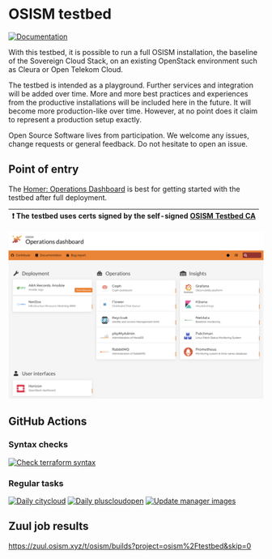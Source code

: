 # OSISM testbed

[![Documentation](https://img.shields.io/static/v1?label=&message=documentation&color=blue)](https://docs.osism.tech/testbed)

With this testbed, it is possible to run a full OSISM installation, the baseline
of the Sovereign Cloud Stack, on an existing OpenStack environment such as Cleura
or Open Telekom Cloud.

The testbed is intended as a playground. Further services and integration will be
added over time. More and more best practices and experiences from the productive
installations will be included here in the future. It will become more production-like
over time. However, at no point does it claim to represent a production setup exactly.

Open Source Software lives from participation. We welcome any issues, change requests
or general feedback. Do not hesitate to open an issue.

## Point of entry

The [Homer: Operations Dashboard](https://homer.testbed.osism.xyz) is best for
getting started with the testbed after full deployment.

| :exclamation: The testbed uses certs signed by the self-signed [OSISM Testbed CA](https://raw.githubusercontent.com/osism/testbed/main/environments/kolla/certificates/ca/testbed.crt) |
|----------------------------------------------------------------------------------------------------------------------------------------------------------------------------------------|

![Operations Dashboard](https://raw.githubusercontent.com/osism/testbed/main/contrib/assets/operations-dashboard.png)

## GitHub Actions

### Syntax checks

[![Check terraform syntax](https://github.com/osism/testbed/actions/workflows/check-terraform-syntax.yml/badge.svg)](https://github.com/osism/testbed/actions/workflows/check-terraform-syntax.yml)

### Regular tasks

[![Daily citycloud](https://github.com/osism/testbed/actions/workflows/daily-citycloud.yml/badge.svg)](https://github.com/osism/testbed/actions/workflows/daily-citycloud.yml)
[![Daily pluscloudopen](https://github.com/osism/testbed/actions/workflows/daily-pluscloudopen.yml/badge.svg)](https://github.com/osism/testbed/actions/workflows/daily-pluscloudopen.yml)
[![Update manager images](https://github.com/osism/testbed/actions/workflows/update-manager-images.yml/badge.svg)](https://github.com/osism/testbed/actions/workflows/update-manager-images.yml)

## Zuul job results

https://zuul.osism.xyz/t/osism/builds?project=osism%2Ftestbed&skip=0
